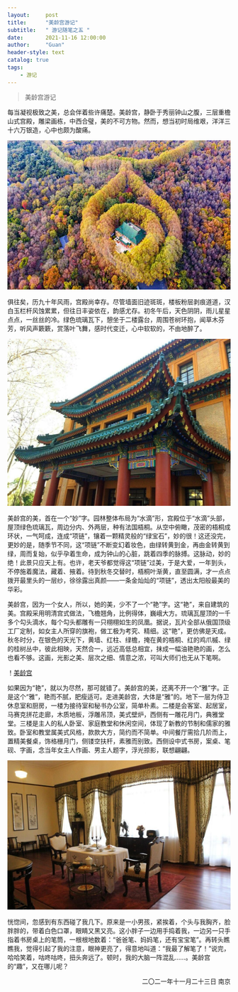 ```yaml
---
layout:     post
title:      "美龄宫游记"
subtitle:   " 游记随笔之五 "
date:       2021-11-16 12:00:00
author:     "Guan"
header-style: text
catalog: true
tags:
    - 游记
---
```


>美龄宫游记

每当凝视极致之美，总会伴着些许痛楚。美龄宫，静卧于秀丽钟山之腹，三层重檐山式宫殿，雕梁画栋，中西合璧，美的不可方物。然而，想当初时局维艰，洋洋三十六万银造，心中也颇为酸痛。

![美龄宫](/img/meiling.jpg)

俱往矣，历九十年风雨，宫殿尚幸存。尽管墙面旧迹斑斑，楼板粉层剥痕道道，汉白玉栏杆风蚀累累，但往日丰姿依在，韵感尤存。初冬午后，天色阴阴，雨儿星星点点，一丝丝的冷。绿色琉璃瓦下，憩坐于二楼露台，周围苍树环抱，闻草木芬芳，听风声簌簌，赏落叶飞舞，感时代变迁，心中软软的，不由地醉了。

![美龄宫](/img/meilin1.jpg)

美龄宫的美，首在一个“妙”字。园林整体布局为“水滴”形，宫殿位于“水滴”头部，屋顶绿色琉璃瓦，周边分内、外两层，种有法国梧桐。从空中俯瞰，茂密的梧桐成环状，一气呵成，连成“项链”，镶着一颗精灵般的“绿宝石”，妙的很！这还没完，更妙的是，随季节不同，这“项链”不断变幻着妆色，由绿转黄到金，再由金转黄到绿，周而复始，似乎孕着生命，成为钟山的心脏，跳着四季的脉搏。这脉动，妙的绝！此景只应天上有。也许，老天爷都觉得这“项链”过美，于是大爱，一年到头，不停施着魔法，藏着、掖着。待到秋冬交替时，梧桐叶渐黄，直至圆满，才一点点拨开最里头的一层纱，徐徐露出真颜——一条金灿灿的“项链”，透出太阳般最美的华彩。

美龄宫，因为一个女人，所以，她的美，少不了一个“艳”字。这“艳”，来自建筑的美。宫殿采用明清宫式做法，飞檐翘角，比例得体，巍峨大方。琉璃瓦屋顶的一千多个勾头滴水，每个勾头都雕有一只栩栩如生的凤凰。据说，瓦片全部从俄国顶级工厂定制，如女主人所穿的旗袍，做工极为考究、精细。这“艳”，更仿佛是天成。秋冬时分，在银色的天光下，黄墙、红柱、绿檐，掩在黄的梧桐、红的鸡爪槭、绿的桂树丛中，彼此相映，天然合一，远近高低总相宜，抹成一幅油艳艳的画，怎么也看不够。这画，光影之美、层次之细、情意之浓，可叫大师们也无从下笔啊。

！[美龄宫](/img/meiling3.jpg)

如果因为“艳”，就以为尽然，那可就错了。美龄宫的美，还离不开一个“雅”字。正是这个“雅”，艳而不腻，肥瘦适可。走进美龄宫，大体是“雅”的。地下一层为侍卫休息室和厨房，一楼为接待室和秘书办公室，简单朴素。二楼是会客室、起居室，马赛克拼花走廊，木质地板，浮雕吊顶，美式壁炉，西侧有一雕花月门，典雅堂堂。三楼是主人的私人卧室、家庭教堂和休闲空间，体现了新教的节制和儒家的雅致。卧室和教堂属美式风格，款款大方，简约而不简单。中间餐厅需拾几阶而上，置精美餐桌，饰格栅月门，侧镂空扶杆，素雅而别致。西侧设中式书房，案桌、笔砚、字画，念当年女主人作画、男主人题字，浮光掠影，联想翩翩。

![美龄宫](/img/meiling2.jpg)

恍惚间，忽感到有东西碰了我几下。原来是一小男孩，紧挨着，个头与我胸齐，脸胖胖的，带着白色口罩，眼睛又黑又亮。这小胖子一边用手捣着我，一边另一只手指着书房桌上的笔筒，一根根地数着：“爸爸笔、妈妈笔，还有宝宝笔”。再转头瞧瞧我，觉得引起了我的注意，眼神更亮了，得意地叫道：“我最了解笔了！”说完，哈哈笑着，咕咚咕咚，扭头奔远了。顿时，我的大脑一阵混乱……。美龄宫的“趣”，又在哪儿呢？


<div align='right'>二〇二一年十一月二十三日  南京</div>
